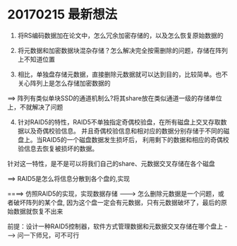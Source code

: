 # 20170215 最新想法
1. 将RS编码数据加在论文中，怎么冗余加密存储的，以及怎么恢复原始数据的

2. 将元数据和加密数据块混杂存储？怎么解决完全按需删除的问题，存储在阵列上不知道位置

3. 相比，单独盘存储元数据，直接删除元数据就可以达到目的，比较简单。也不关心阵列上是怎么存储加密数据的

==> 阵列有类似单块SSD的通道机制么?将其share放在类似通道一级的存储单位上，不就解决了问题

4. 针对RAID5的特性，RAID5不单独指定奇偶校验盘，在所有磁盘上交叉存取数据以及奇偶校验信息。
并且奇偶校验信息和相对应的数据分别存储于不同的磁盘上。当RAID5的一个磁盘数据发生损坏后，
利用剩下的数据和相应的奇偶校验信息去恢复被损坏的数据。

针对这一特性，是不是可以将我们自己的share、元数据交叉存储在各个磁盘

==> RAID5是怎么将信息分散到各个盘的,实现


====> 仿照RAID5的实现，实现数据存储 ---> 怎么删除元数据是一个问题，或者破坏阵列的某个盘,
因为这个盘一定会有元数据，只有元数据破坏了，最后的原始数据就恢复不出来


前提：设计一种RAID5控制器，软件方式管理数据和元数据交叉存储在哪个盘上  ---> 问一下师兄，可不可行
